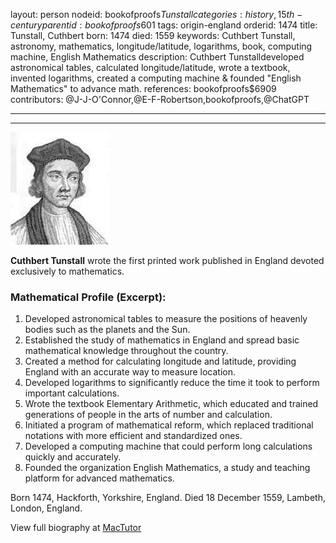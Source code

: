 layout: person
nodeid: bookofproofs$Tunstall
categories: history,15th-century
parentid: bookofproofs$601
tags: origin-england
orderid: 1474
title: Tunstall, Cuthbert
born: 1474
died: 1559
keywords: Cuthbert Tunstall, astronomy, mathematics, longitude/latitude, logarithms, book, computing machine, English Mathematics
description: Cuthbert Tunstalldeveloped astronomical tables, calculated longitude/latitude, wrote a textbook, invented logarithms, created a computing machine & founded "English Mathematics" to advance math.
references: bookofproofs$6909
contributors: @J-J-O'Connor,@E-F-Robertson,bookofproofs,@ChatGPT

---



---

![Tunstall.jpg](https://github.com/bookofproofs/bookofproofs.github.io/blob/main/_sources/_assets/images/portraits/Tunstall.jpg?raw=true)

**Cuthbert Tunstall** wrote the first printed work published in England devoted exclusively to mathematics.

### Mathematical Profile (Excerpt):
1. Developed astronomical tables to measure the positions of heavenly bodies such as the planets and the Sun.
2. Established the study of mathematics in England and spread basic mathematical knowledge throughout the country.
3. Created a method for calculating longitude and latitude, providing England with an accurate way to measure location.
4. Developed logarithms to significantly reduce the time it took to perform important calculations.
5. Wrote the textbook Elementary Arithmetic, which educated and trained generations of people in the arts of number and calculation.
6. Initiated a program of mathematical reform, which replaced traditional notations with more efficient and standardized ones.
7. Developed a computing machine that could perform long calculations quickly and accurately.
8. Founded the organization English Mathematics, a study and teaching platform for advanced mathematics.

Born 1474, Hackforth, Yorkshire, England. Died 18 December 1559, Lambeth, London, England.

View full biography at [MacTutor](https://mathshistory.st-andrews.ac.uk/Biographies/Tunstall/)

